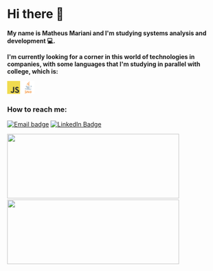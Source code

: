 # Hi there 👋

**My name is Matheus Mariani and I'm studying systems analysis and development 💻.**

**I'm currently looking for a corner in this world of technologies in companies, with some languages that I'm studying in parallel with college, which is:**

<p>
  <img title="JavaScript" width="30px" src="https://raw.githubusercontent.com/github/explore/80688e429a7d4ef2fca1e82350fe8e3517d3494d/topics/javascript/javascript.png"     />
  <img title="Java" width="30px" src="https://raw.githubusercontent.com/github/explore/80688e429a7d4ef2fca1e82350fe8e3517d3494d/topics/java/java.png" />
</p>

### How to reach me:
  [![Email badge](https://img.shields.io/badge/email-red?style=for-the-badge&logo=gmail&logoColor=white)](mailto:matheusmiriani08@gmail.com?subject=Hello)
  [![LinkedIn Badge](https://img.shields.io/badge/linkedin-blue?logo=linkedin&style=for-the-badge&logoColor=white)](https://www.linkedin.com/in/matheus-miriani-a05b26215/)

<div>
  <img width="400px" height="150px" src="https://github-readme-stats.vercel.app/api?username=mathelsz&show_icons=true&theme=dark"/>
  <img width="400px" height="150px" src="https://github-readme-stats.vercel.app/api/top-langs/?username=mathelsz&layout=compact&theme=dark"/>
</div>

